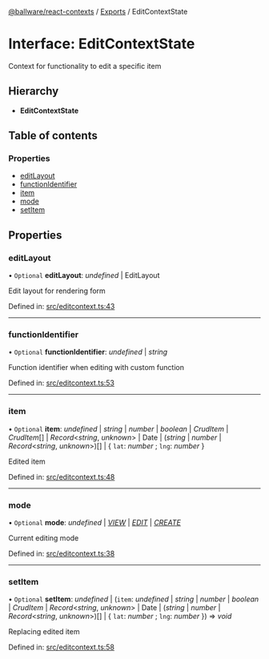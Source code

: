 [@ballware/react-contexts](../README.md) / [Exports](../modules.md) / EditContextState

# Interface: EditContextState

Context for functionality to edit a specific item

## Hierarchy

* **EditContextState**

## Table of contents

### Properties

- [editLayout](editcontextstate.md#editlayout)
- [functionIdentifier](editcontextstate.md#functionidentifier)
- [item](editcontextstate.md#item)
- [mode](editcontextstate.md#mode)
- [setItem](editcontextstate.md#setitem)

## Properties

### editLayout

• `Optional` **editLayout**: *undefined* \| EditLayout

Edit layout for rendering form

Defined in: [src/editcontext.ts:43](https://github.com/frankball/ballware-react-contexts/blob/85afb6f/src/editcontext.ts#L43)

___

### functionIdentifier

• `Optional` **functionIdentifier**: *undefined* \| *string*

Function identifier when editing with custom function

Defined in: [src/editcontext.ts:53](https://github.com/frankball/ballware-react-contexts/blob/85afb6f/src/editcontext.ts#L53)

___

### item

• `Optional` **item**: *undefined* \| *string* \| *number* \| *boolean* \| *CrudItem* \| *CrudItem*[] \| *Record*<*string*, *unknown*\> \| Date \| (*string* \| *number* \| *Record*<*string*, *unknown*\>)[] \| { `lat`: *number* ; `lng`: *number*  }

Edited item

Defined in: [src/editcontext.ts:48](https://github.com/frankball/ballware-react-contexts/blob/85afb6f/src/editcontext.ts#L48)

___

### mode

• `Optional` **mode**: *undefined* \| [*VIEW*](../enums/editmodes.md#view) \| [*EDIT*](../enums/editmodes.md#edit) \| [*CREATE*](../enums/editmodes.md#create)

Current editing mode

Defined in: [src/editcontext.ts:38](https://github.com/frankball/ballware-react-contexts/blob/85afb6f/src/editcontext.ts#L38)

___

### setItem

• `Optional` **setItem**: *undefined* \| (`item`: *undefined* \| *string* \| *number* \| *boolean* \| *CrudItem* \| *Record*<*string*, *unknown*\> \| Date \| (*string* \| *number* \| *Record*<*string*, *unknown*\>)[] \| { `lat`: *number* ; `lng`: *number*  }) => *void*

Replacing edited item

Defined in: [src/editcontext.ts:58](https://github.com/frankball/ballware-react-contexts/blob/85afb6f/src/editcontext.ts#L58)
